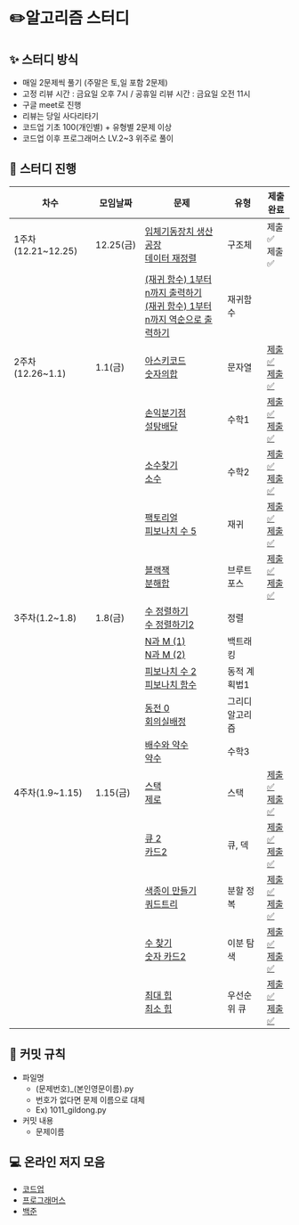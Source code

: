 # ✏️알고리즘 스터디

## ✨ 스터디 방식

* 매일 2문제씩 풀기 (주말은 토,일 포함 2문제)
* 고정 리뷰 시간 : 금요일 오후 7시 / 공휴일 리뷰 시간 : 금요일 오전 11시
* 구글 meet로 진행
* 리뷰는 당일 사다리타기
* 코드업 기초 100(개인별) + 유형별 2문제 이상
* 코드업 이후 프로그래머스 LV.2~3 위주로 풀이

## 📅 스터디 진행

| 차수               | 모임날짜  | 문제                                                         | 유형            | 제출완료                                                     |
| ------------------ | --------- | ------------------------------------------------------------ | --------------- | ------------------------------------------------------------ |
| 1주차(12.21~12.25) | 12.25(금) | [입체기동장치 생산공장](https://codeup.kr/problem.php?id=1805)<br />[데이터 재정렬](https://codeup.kr/problem.php?id=3004) | 구조체          | 제출✅<br />제출✅                                             |
|                    |           | [(재귀 함수) 1부터 n까지 출력하기](https://codeup.kr/problem.php?id=1901)<br />[(재귀 함수) 1부터 n까지 역순으로 출력하기](https://codeup.kr/problem.php?id=1902) | 재귀함수        |                                                              |
| 2주차(12.26~1.1)   | 1.1(금)   | [아스키코드](https://www.acmicpc.net/problem/11654)<br />[숫자의합](https://www.acmicpc.net/problem/11720) | 문자열          | [제출✅](https://github.com/FridayAlgorithm/juhee_study/blob/main/BOJ/STRING/11654.py)<br />[제출✅](https://github.com/FridayAlgorithm/juhee_study/blob/main/BOJ/STRING/11720.py) |
|                    |           | [손익분기점](https://www.acmicpc.net/problem/1712)<br />[설탕배달](https://www.acmicpc.net/problem/2839) | 수학1           | [제출✅](https://github.com/FridayAlgorithm/juhee_study/blob/main/BOJ/MATH/1712.py)<br />[제출✅](https://github.com/FridayAlgorithm/juhee_study/blob/main/BOJ/MATH/2839.py) |
|                    |           | [소수찾기](https://www.acmicpc.net/problem/1978)<br />[소수](https://www.acmicpc.net/problem/2581) | 수학2           | [제출✅](https://github.com/FridayAlgorithm/juhee_study/blob/main/BOJ/MATH/1978.py)<br />[제출✅](https://github.com/FridayAlgorithm/juhee_study/blob/main/BOJ/MATH/2581.py) |
|                    |           | [팩토리얼](https://www.acmicpc.net/problem/10872)<br />[피보나치 수 5](https://www.acmicpc.net/problem/10870) | 재귀            | [제출✅](https://github.com/FridayAlgorithm/juhee_study/blob/main/BOJ/RECURSION/10872.py)<br />[제출✅](https://github.com/FridayAlgorithm/juhee_study/blob/main/BOJ/RECURSION/10870.py) |
|                    |           | [블랙잭](https://www.acmicpc.net/problem/2798)<br />[분해합](https://www.acmicpc.net/problem/2231) | 브루트 포스     | [제출✅](https://github.com/FridayAlgorithm/juhee_study/blob/main/BOJ/BRUTE_FORCE/2798.py)<br />[제출✅](https://github.com/FridayAlgorithm/juhee_study/blob/main/BOJ/BRUTE_FORCE/2231.py) |
| 3주차(1.2~1.8)     | 1.8(금)   | [수 정렬하기](https://www.acmicpc.net/problem/2750)<br />[수 정렬하기2](https://www.acmicpc.net/problem/2751) | 정렬            |                                                              |
|                    |           | [N과 M (1)](https://www.acmicpc.net/problem/15649) <br />[N과 M (2)](https://www.acmicpc.net/problem/15650) | 백트래킹        |                                                              |
|                    |           | [피보나치 수 2](https://www.acmicpc.net/problem/2748) <br />[피보나치 함수](https://www.acmicpc.net/problem/1003) | 동적 계획법1    |                                                              |
|                    |           | [동전 0](https://www.acmicpc.net/problem/11047) <br />[회의실배정](https://www.acmicpc.net/problem/1931) | 그리디 알고리즘 |                                                              |
|                    |           | [배수와 약수](https://www.acmicpc.net/problem/5086)<br />[약수](https://www.acmicpc.net/problem/1037) | 수학3           |                                                              |
| 4주차(1.9~1.15)    | 1.15(금)  | [스택](https://www.acmicpc.net/problem/10828)<br />[제로](https://www.acmicpc.net/problem/10773) | 스택            | [제출✅](https://github.com/FridayAlgorithm/juhee_study/blob/main/BOJ/STACK/10828.py)<br />[제출✅](https://github.com/FridayAlgorithm/juhee_study/blob/main/BOJ/STACK/10773.py) |
|                    |           | [큐 2](https://www.acmicpc.net/problem/18258)<br />[카드2](https://www.acmicpc.net/problem/2164) | 큐, 덱          | [제출✅](https://github.com/FridayAlgorithm/juhee_study/blob/main/BOJ/QUEUE_DEQUE/18258.py)<br />[제출✅](https://github.com/FridayAlgorithm/juhee_study/blob/main/BOJ/QUEUE_DEQUE/2164.py) |
|                    |           | [색종이 만들기](https://www.acmicpc.net/problem/2630)<br />[쿼드트리](https://www.acmicpc.net/problem/1992) | 분할 정복       | [제출✅](https://github.com/FridayAlgorithm/juhee_study/blob/main/BOJ/DEVIDE_CONQUER/2630.py)<br />[제출✅](https://github.com/FridayAlgorithm/juhee_study/blob/main/BOJ/DEVIDE_CONQUER/1992.py) |
|                    |           | [수 찾기](https://www.acmicpc.net/problem/1920)<br />[숫자 카드2](https://www.acmicpc.net/problem/10816) | 이분 탐색       | [제출✅](https://github.com/FridayAlgorithm/juhee_study/blob/main/BOJ/BINARY_SEARCH/1920.py)<br />[제출✅](https://github.com/FridayAlgorithm/juhee_study/blob/main/BOJ/BINARY_SEARCH/10816.py) |
|                    |           | [최대 힙](https://www.acmicpc.net/problem/11279)<br />[최소 힙](https://www.acmicpc.net/problem/1927) | 우선순위 큐     | [제출✅](https://github.com/FridayAlgorithm/juhee_study/blob/main/BOJ/PRIORITY_QUEUE/11279.py)<br />[제출✅](https://github.com/FridayAlgorithm/juhee_study/blob/main/BOJ/PRIORITY_QUEUE/1927.py) |



## 🙋 커밋 규칙

* 파일명
  * (문제번호)_(본인영문이름).py
  * 번호가 없다면 문제 이름으로 대체
  * Ex) 1011_gildong.py
* 커밋 내용
  * 문제이름

## **💻** 온라인 저지 모음

* [코드업](https://codeup.kr/index.php)
* [프로그래머스](https://programmers.co.kr/)
* [백준](https://www.acmicpc.net/)

